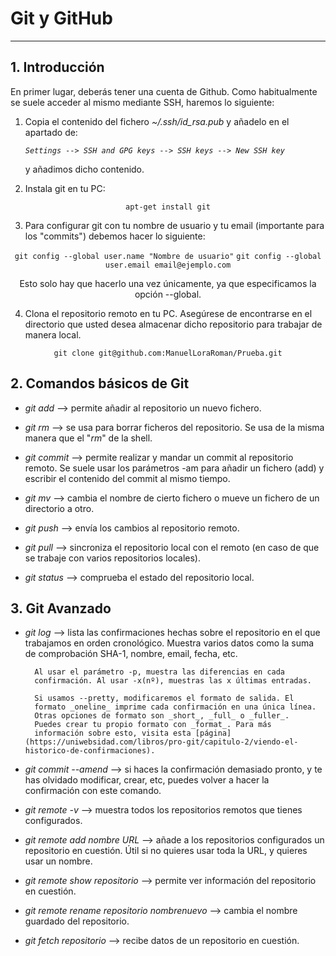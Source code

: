 # Git y GitHub
------------------------------

## 1. Introducción

En primer lugar, deberás tener una cuenta de Github. Como habitualmente se suele
acceder al mismo mediante SSH, haremos lo siguiente:


1. Copia el contenido del fichero *~/.ssh/id_rsa.pub* y añadelo en el apartado
de:
 
   _```Settings --> SSH and GPG keys --> SSH keys --> New SSH key```_  

   y añadimos dicho contenido.    

2. Instala git en tu PC:

<div align="center">

```apt-get install git```

</div>

3. Para configurar git con tu nombre de usuario y tu email (importante para
los "commits") debemos hacer lo siguiente:

<div align="center">

```git config --global user.name "Nombre de usuario"```
```git config --global user.email email@ejemplo.com```

Esto solo hay que hacerlo una vez únicamente, ya que especificamos la opción
--global.

</div>

4. Clona el repositorio remoto en tu PC. Asegúrese de encontrarse en el 
directorio que usted desea almacenar dicho repositorio para trabajar de manera
local.

<div align="center">

```git clone git@github.com:ManuelLoraRoman/Prueba.git``` 

</div>

## 2. Comandos básicos de Git

* _git add_ --> permite añadir al repositorio un nuevo fichero.

* _git rm_ --> se usa para borrar ficheros del repositorio. Se usa de la misma
               manera que el "_rm_" de la shell.

* _git commit_ --> permite realizar y mandar un commit al repositorio remoto.
                 Se suele usar los parámetros -am para añadir un fichero
		 (add) y escribir el contenido del commit al mismo tiempo.

* _git mv_ --> cambia el nombre de cierto fichero o mueve un fichero de un
	       directorio a otro.

* _git push_ --> envía los cambios al repositorio remoto.

* _git pull_ --> sincroniza el repositorio local con el remoto (en caso de que
               se trabaje con varios repositorios locales).

* _git status_ --> comprueba el estado del repositorio local.


## 3. Git Avanzado


* _git log_ --> lista las confirmaciones hechas sobre el repositorio en el
		que trabajamos en orden cronológico. Muestra varios datos como
		la suma de comprobación SHA-1, nombre, email, fecha, etc.
		
		Al usar el parámetro -p, muestra las diferencias en cada
		confirmación. Al usar -x(nº), muestras las x últimas entradas.
		
		Si usamos --pretty, modificaremos el formato de salida. El 
		formato _oneline_ imprime cada confirmación en una única línea.
		Otras opciones de formato son _short_, _full_ o _fuller_.
		Puedes crear tu propio formato con _format_. Para más
		información sobre esto, visita esta [página](https://uniwebsidad.com/libros/pro-git/capitulo-2/viendo-el-historico-de-confirmaciones).


* _git commit --amend_ --> si haces la confirmación demasiado pronto, y te has
			   olvidado modificar, crear, etc, puedes volver a hacer
			   la confirmación con este comando. 
 
* _git remote -v_ --> muestra todos los repositorios remotos que tienes
		      configurados.

* _git remote add nombre URL_ --> añade a los repositorios configurados un
				  repositorio en cuestión. Útil si no quieres
				  usar toda la URL, y quieres usar un nombre. 

* _git remote show repositorio_ --> permite ver información del repositorio en
				    cuestión.

* _git remote rename repositorio nombrenuevo_ --> cambia el nombre guardado del
						  repositorio. 

* _git fetch repositorio_ --> recibe datos de un repositorio en cuestión.
